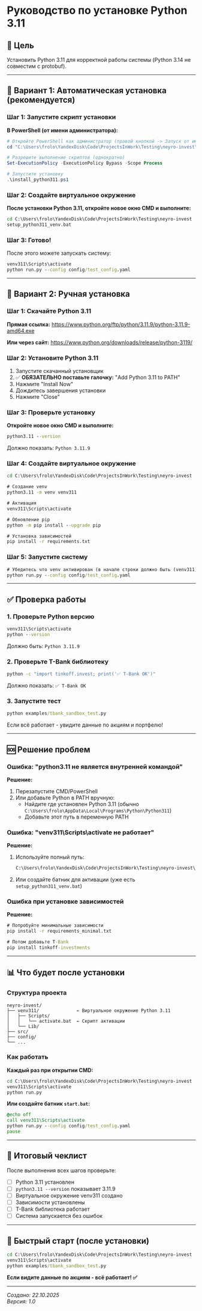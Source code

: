 # Руководство по установке Python 3.11

## 🎯 Цель

Установить Python 3.11 для корректной работы системы (Python 3.14 не совместим с protobuf).

---

## 🚀 Вариант 1: Автоматическая установка (рекомендуется)

### Шаг 1: Запустите скрипт установки

**В PowerShell (от имени администратора):**

```powershell
# Откройте PowerShell как администратор (правой кнопкой -> Запуск от имени администратора)
cd "C:\Users\frolo\YandexDisk\Code\ProjectsInWork\Testing\neyro-invest"

# Разрешите выполнение скриптов (однократно)
Set-ExecutionPolicy -ExecutionPolicy Bypass -Scope Process

# Запустите установку
.\install_python311.ps1
```

### Шаг 2: Создайте виртуальное окружение

**После установки Python 3.11, откройте новое окно CMD и выполните:**

```cmd
cd C:\Users\frolo\YandexDisk\Code\ProjectsInWork\Testing\neyro-invest
setup_python311_venv.bat
```

### Шаг 3: Готово!

После этого можете запускать систему:

```cmd
venv311\Scripts\activate
python run.py --config config/test_config.yaml
```

---

## 🔧 Вариант 2: Ручная установка

### Шаг 1: Скачайте Python 3.11

**Прямая ссылка:**
https://www.python.org/ftp/python/3.11.9/python-3.11.9-amd64.exe

**Или через сайт:**
https://www.python.org/downloads/release/python-3119/

### Шаг 2: Установите Python 3.11

1. Запустите скачанный установщик
2. ✅ **ОБЯЗАТЕЛЬНО поставьте галочку:** "Add Python 3.11 to PATH"
3. Нажмите "Install Now"
4. Дождитесь завершения установки
5. Нажмите "Close"

### Шаг 3: Проверьте установку

**Откройте новое окно CMD и выполните:**

```cmd
python3.11 --version
```

Должно показать: `Python 3.11.9`

### Шаг 4: Создайте виртуальное окружение

```cmd
cd C:\Users\frolo\YandexDisk\Code\ProjectsInWork\Testing\neyro-invest

# Создание venv
python3.11 -m venv venv311

# Активация
venv311\Scripts\activate

# Обновление pip
python -m pip install --upgrade pip

# Установка зависимостей
pip install -r requirements.txt
```

### Шаг 5: Запустите систему

```cmd
# Убедитесь что venv активирован (в начале строки должно быть (venv311))
python run.py --config config/test_config.yaml
```

---

## ✅ Проверка работы

### 1. Проверьте Python версию

```cmd
venv311\Scripts\activate
python --version
```

Должно быть: `Python 3.11.9`

### 2. Проверьте T-Bank библиотеку

```cmd
python -c "import tinkoff.invest; print('✅ T-Bank OK')"
```

Должно показать: `✅ T-Bank OK`

### 3. Запустите тест

```cmd
python examples/tbank_sandbox_test.py
```

Если всё работает - увидите данные по акциям и портфелю!

---

## 🆘 Решение проблем

### Ошибка: "python3.11 не является внутренней командой"

**Решение:**
1. Перезапустите CMD/PowerShell
2. Или добавьте Python в PATH вручную:
   - Найдите где установлен Python 3.11 (обычно `C:\Users\frolo\AppData\Local\Programs\Python\Python311`)
   - Добавьте этот путь в переменную PATH

### Ошибка: "venv311\Scripts\activate не работает"

**Решение:**
1. Используйте полный путь:
   ```cmd
   C:\Users\frolo\YandexDisk\Code\ProjectsInWork\Testing\neyro-invest\venv311\Scripts\activate
   ```

2. Или создайте батник для активации (уже есть `setup_python311_venv.bat`)

### Ошибка при установке зависимостей

**Решение:**
```cmd
# Попробуйте минимальные зависимости
pip install -r requirements_minimal.txt

# Потом добавьте T-Bank
pip install tinkoff-investments
```

---

## 📊 Что будет после установки

### Структура проекта

```
neyro-invest/
├── venv311/              ← Виртуальное окружение Python 3.11
│   ├── Scripts/
│   │   └── activate.bat  ← Скрипт активации
│   └── Lib/
├── src/
├── config/
└── ...
```

### Как работать

**Каждый раз при открытии CMD:**

```cmd
cd C:\Users\frolo\YandexDisk\Code\ProjectsInWork\Testing\neyro-invest
venv311\Scripts\activate
python run.py
```

**Или создайте батник `start.bat`:**

```bat
@echo off
call venv311\Scripts\activate
python run.py --config config/test_config.yaml
pause
```

---

## 🎯 Итоговый чеклист

После выполнения всех шагов проверьте:

- [ ] Python 3.11 установлен
- [ ] `python3.11 --version` показывает 3.11.9
- [ ] Виртуальное окружение venv311 создано
- [ ] Зависимости установлены
- [ ] T-Bank библиотека работает
- [ ] Система запускается без ошибок

---

## 🚀 Быстрый старт (после установки)

```cmd
cd C:\Users\frolo\YandexDisk\Code\ProjectsInWork\Testing\neyro-invest
venv311\Scripts\activate
python examples/tbank_sandbox_test.py
```

**Если видите данные по акциям - всё работает! ✅**

---

*Создано: 22.10.2025*  
*Версия: 1.0*



